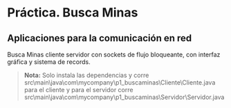 # Práctica. Busca Minas
## Aplicaciones para la comunicación en red
Busca Minas cliente servidor con sockets de flujo bloqueante, con interfaz gráfica y sistema de records.
> **Nota:** Solo instala las dependencias y corre src\main\java\com\mycompany\p1_buscaminas\Cliente\Cliente.java para el cliente y para el servidor corre src\main\java\com\mycompany\p1_buscaminas\Servidor\Servidor.java
